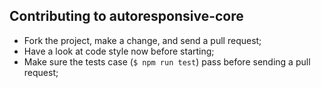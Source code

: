## Contributing to autoresponsive-core

- Fork the project, make a change, and send a pull request;
- Have a look at code style now before starting;
- Make sure the tests case (`$ npm run test`) pass before sending a pull request;
